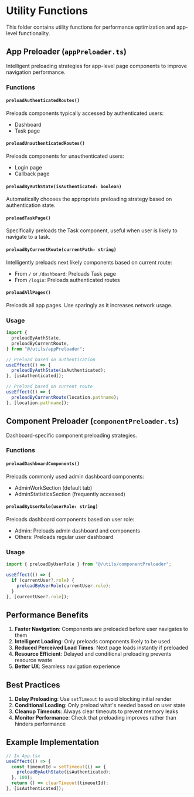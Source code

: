 # Utility Functions

This folder contains utility functions for performance optimization and app-level functionality.

## App Preloader (`appPreloader.ts`)

Intelligent preloading strategies for app-level page components to improve navigation performance.

### Functions

#### `preloadAuthenticatedRoutes()`

Preloads components typically accessed by authenticated users:

- Dashboard
- Task page

#### `preloadUnauthenticatedRoutes()`

Preloads components for unauthenticated users:

- Login page
- Callback page

#### `preloadByAuthState(isAuthenticated: boolean)`

Automatically chooses the appropriate preloading strategy based on authentication state.

#### `preloadTaskPage()`

Specifically preloads the Task component, useful when user is likely to navigate to a task.

#### `preloadByCurrentRoute(currentPath: string)`

Intelligently preloads next likely components based on current route:

- From `/` or `/dashboard`: Preloads Task page
- From `/login`: Preloads authenticated routes

#### `preloadAllPages()`

Preloads all app pages. Use sparingly as it increases network usage.

### Usage

```typescript
import {
  preloadByAuthState,
  preloadByCurrentRoute,
} from "@/utils/appPreloader";

// Preload based on authentication
useEffect(() => {
  preloadByAuthState(isAuthenticated);
}, [isAuthenticated]);

// Preload based on current route
useEffect(() => {
  preloadByCurrentRoute(location.pathname);
}, [location.pathname]);
```

## Component Preloader (`componentPreloader.ts`)

Dashboard-specific component preloading strategies.

### Functions

#### `preloadDashboardComponents()`

Preloads commonly used admin dashboard components:

- AdminWorkSection (default tab)
- AdminStatisticsSection (frequently accessed)

#### `preloadByUserRole(userRole: string)`

Preloads dashboard components based on user role:

- Admin: Preloads admin dashboard and components
- Others: Preloads regular user dashboard

### Usage

```typescript
import { preloadByUserRole } from "@/utils/componentPreloader";

useEffect(() => {
  if (currentUser?.role) {
    preloadByUserRole(currentUser.role);
  }
}, [currentUser?.role]);
```

## Performance Benefits

1. **Faster Navigation**: Components are preloaded before user navigates to them
2. **Intelligent Loading**: Only preloads components likely to be used
3. **Reduced Perceived Load Times**: Next page loads instantly if preloaded
4. **Resource Efficient**: Delayed and conditional preloading prevents resource waste
5. **Better UX**: Seamless navigation experience

## Best Practices

1. **Delay Preloading**: Use `setTimeout` to avoid blocking initial render
2. **Conditional Loading**: Only preload what's needed based on user state
3. **Cleanup Timeouts**: Always clear timeouts to prevent memory leaks
4. **Monitor Performance**: Check that preloading improves rather than hinders performance

## Example Implementation

```typescript
// In App.tsx
useEffect(() => {
  const timeoutId = setTimeout(() => {
    preloadByAuthState(isAuthenticated);
  }, 100);
  return () => clearTimeout(timeoutId);
}, [isAuthenticated]);
```
